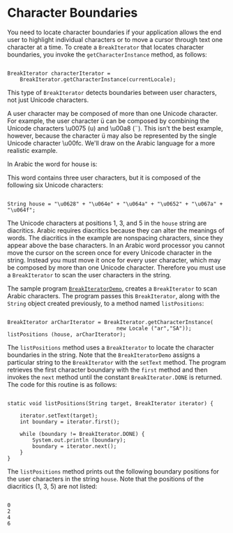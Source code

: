 
# Character Boundaries

You need to locate character boundaries if your application allows the end user to highlight individual characters or to move a cursor through text one character at a time. To create a `BreakIterator` that locates character boundaries, you invoke the `getCharacterInstance` method, as follows:

```

BreakIterator characterIterator =
    BreakIterator.getCharacterInstance(currentLocale);

```

This type of `BreakIterator` detects boundaries between user characters, not just Unicode characters.

A user character may be composed of more than one Unicode character. For example, the user character &#252; can be composed by combining the Unicode characters \u0075 (u) and \u00a8 (&#168;). This isn't the best example, however, because the character &#252; may also be represented by the single Unicode character \u00fc. We'll draw on the Arabic language for a more realistic example.

In Arabic the word for house is:

This word contains three user characters, but it is composed of the following six Unicode characters:

```

String house = "\u0628" + "\u064e" + "\u064a" + "\u0652" + "\u067a" + "\u064f";

```

The Unicode characters at positions 1, 3, and 5 in the `house` string are diacritics. Arabic requires diacritics because they can alter the meanings of words. The diacritics in the example are nonspacing characters, since they appear above the base characters. In an Arabic word processor you cannot move the cursor on the screen once for every Unicode character in the string. Instead you must move it once for every user character, which may be composed by more than one Unicode character. Therefore you must use a `BreakIterator` to scan the user characters in the string.

The sample program 
[`BreakIteratorDemo`](examples/BreakIteratorDemo.java), creates a `BreakIterator` to scan Arabic characters. The program passes this `BreakIterator`, along with the `String` object created previously, to a method named `listPositions`:

```

BreakIterator arCharIterator = BreakIterator.getCharacterInstance(
                                   new Locale ("ar","SA"));
listPositions (house, arCharIterator);

```

The `listPositions` method uses a `BreakIterator` to locate the character boundaries in the string. Note that the `BreakIteratorDemo` assigns a particular string to the `BreakIterator` with the `setText` method. The program retrieves the first character boundary with the `first` method and then invokes the `next` method until the constant `BreakIterator.DONE` is returned. The code for this routine is as follows:

```

static void listPositions(String target, BreakIterator iterator) {
                
    iterator.setText(target);
    int boundary = iterator.first();

    while (boundary != BreakIterator.DONE) {
        System.out.println (boundary);
        boundary = iterator.next();
    }
}

```

The `listPositions` method prints out the following boundary positions for the user characters in the string `house`. Note that the positions of the diacritics (1, 3, 5) are not listed:

```

0
2
4
6

```
